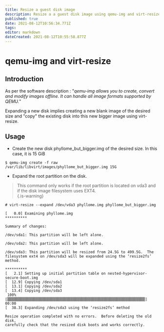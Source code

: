 ```yaml
---
title: Resize a guest disk image
description: Resize a a guest disk image using qemu-img and virt-resize
published: true
date: 2021-08-12T10:56:34.771Z
tags: 
editor: markdown
dateCreated: 2021-08-12T10:55:58.877Z
---
```


# qemu-img and virt-resize

## Introduction

As per the software description : "*qemu-img allows you to create, convert and modify images offline. It can handle all image formats supported by QEMU.*"

Expanding a new disk implies creating a new blank image of the desired size and "copy" the existing disk into this new bigger image using virt-resize.

## Usage

* Create the new disk phyllome_but_bigger.img of the desired size. In this case, it is 15 GiB 

```
$ qemu-img create -f raw /var/lib/libvirt/images/phyllome_but_bigger.img 15G
```

* Expand the root partition on the disk. 

> This command only works if the root partition is located on vda3 and if the disk image filesystem uses EXT4.  
{.is-warning}

```
# virt-resize --expand /dev/vda3 phyllome.img phyllome_but_bigger.img
``` 

``` 
[   0.0] Examining phyllome.img
**********

Summary of changes:

/dev/sda1: This partition will be left alone.

/dev/sda2: This partition will be left alone.

/dev/sda3: This partition will be resized from 24.5G to 499.5G.  The 
filesystem ext4 on /dev/sda3 will be expanded using the ‘resize2fs’ 
method.

**********
[   2.1] Setting up initial partition table on nested-hypervisor-secure-boot.img
[  12.9] Copying /dev/sda1
[  13.1] Copying /dev/sda2
[  13.4] Copying /dev/sda3
 100% ⟦▒▒▒▒▒▒▒▒▒▒▒▒▒▒▒▒▒▒▒▒▒▒▒▒▒▒▒▒▒▒▒▒▒▒▒▒▒▒▒▒▒▒▒▒▒▒▒▒▒▒▒▒▒▒▒▒▒▒▒▒▒▒▒⟧ 00:00
[  38.3] Expanding /dev/sda3 using the ‘resize2fs’ method

Resize operation completed with no errors.  Before deleting the old disk, 
carefully check that the resized disk boots and works correctly.
```


